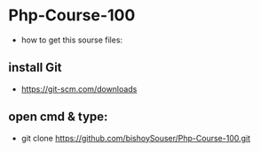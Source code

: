 # Php-Course-100
- how to get this sourse files:
## install Git
- https://git-scm.com/downloads
## open cmd & type:
- git clone https://github.com/bishoySouser/Php-Course-100.git
